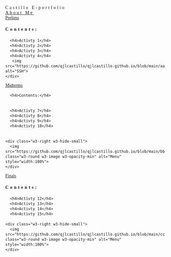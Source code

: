 <html>
<head>
<title>W3.CSS Template</title>
<meta charset="UTF-8">
<meta name="viewport" content="width=device-width, initial-scale=1">
<link rel="stylesheet" href="https://www.w3schools.com/w3css/4/w3.css">
<style>
body {font-family: "Times New Roman", Georgia, Serif;}
h1, h2, h3, h4, h5, h6 {
  font-family: "Playfair Display";
  letter-spacing: 5px;
}
</style>
</head>
<body>

<!-- Navbar (sit on top) -->
<div class="w3-top">
  <div class="w3-bar w3-white w3-padding w3-card" style="letter-spacing:4px;">
    <a>Castillo E-portfolio</a>
    <!-- Right-sided navbar links. Hide them on small screens -->
    <div class="w3-right w3-hide-small">
      <a href="https://qjlcastillo.github.io/About-me.github.io/" class="w3-bar-item w3-button">About Me</a>
    </div>
  </div>
</div>


<!-- Page content -->
<div class="w3-content" style="max-width:1100px">


  

  
  <!-- Prelim Section -->
  <div class="w3-row w3-padding-64" id="menu">
      <a href="https://qjlcastillo.github.io/Prelims.github.io/" class="w3-bar-item w3-button">Prelims</a>
      <h4>Contents:</h4>
      
      
      <h4>Activty 1</h4>
      <h4>Activty 2</h4>
      <h4>Activty 3</h4>
      <h4>Activty 4</h4>
       <img src="https://github.com/qjlcastillo/qjlcastillo.github.io/blob/main/aa.png" alt="SSH">
    </div>
  </div>
   


  <!-- Midterm section -->
  <div class="w3-row w3-padding-64" id="menu">
    <div class="w3-col l6 w3-padding-large">
      <a href="https://qjlcastillo.github.io/midterms.github.io/" class="w3-bar-item w3-button">Midterms</a>
      
      <h4>Contents:</h4>
      
      
      <h4>Activty 7</h4>
      <h4>Activty 8</h4>
      <h4>Activty 9</h4>
      <h4>Activty 10</h4>
         
    
    <div class="w3-right w3-hide-small">
      <img src="https://github.com/qjlcastillo/qjlcastillo.github.io/blob/main/bb.png" class="w3-round w3-image w3-opacity-min" alt="Menu" style="width:100%">
    </div>
  </div>


  
  <!-- Final section -->
  <div class="w3-row w3-padding-64" id="menu">
    <div class="w3-col l6 w3-padding-large">
      <a href="https://qjlcastillo.github.io/Finals.github.io/" class="w3-bar-item w3-button">Finals</a>
      <h4>Contents:</h4>
      
      
      <h4>Activty 12</h4>
      <h4>Activty 13</h4>
      <h4>Activty 14</h4>
      <h4>Activty 15</h4>
         
    <div class="w3-right w3-hide-small">
      <img src="https://github.com/qjlcastillo/qjlcastillo.github.io/blob/main/cc.jpg" class="w3-round w3-image w3-opacity-min" alt="Menu" style="width:100%">
    </div>
  </div>


</body>
</html>




